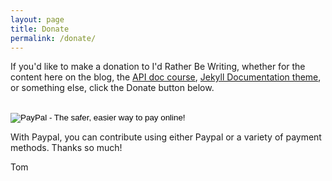 ```yaml
---
layout: page
title: Donate
permalink: /donate/
---
```


If you'd like to make a donation to I'd Rather Be Writing, whether for the content here on the blog, the <a href='/learnapidoc/'>API doc course</a>, <a href='/documentation-theme-jekyll/'>Jekyll Documentation theme</a>, or something else, click the Donate button below.

<form style="margin-top: 30px;" action="https://www.paypal.com/cgi-bin/webscr" method="post" target="_top">
<input type="hidden" name="cmd" value="_s-xclick">
<input type="hidden" name="hosted_button_id" value="NFXKSGR7MXVAU">
<input type="image" src="https://www.paypalobjects.com/en_US/i/btn/btn_donateCC_LG.gif" border="0" name="submit" alt="PayPal - The safer, easier way to pay online!">
<img alt="" border="0" src="https://www.paypalobjects.com/en_US/i/scr/pixel.gif" width="1" height="1">
</form>

With Paypal, you can contribute using either Paypal or a variety of payment methods. Thanks so much!

Tom
